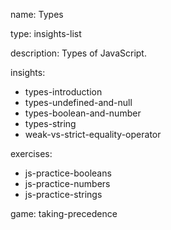 name: Types

type: insights-list

description: Types of JavaScript.

insights:
  - types-introduction
  - types-undefined-and-null
  - types-boolean-and-number
  - types-string
  - weak-vs-strict-equality-operator



exercises:
  - js-practice-booleans
  - js-practice-numbers
  - js-practice-strings




game: taking-precedence
 
